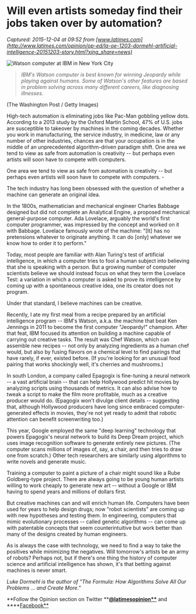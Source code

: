 # Will even artists someday find their jobs taken over by automation?

_Captured: 2015-12-04 at 09:52 from [www.latimes.com](http://www.latimes.com/opinion/op-ed/la-oe-1203-dormehl-artificial-intelligence-20151203-story.html?xing_share=news)_

![Watson computer at IBM in New York City](http://www.trbimg.com/img-565f848e/turbine/la-oe-1203-dormehl-artificial-intelligence-201-001/750/750x422)

> _IBM's Watson computer is best known for winning Jeopardy while playing against humans. Some of Watson's other features are based in problem solving across many different careers, like diagnosing illnesses._

(The Washington Post / Getty Images) 

High-tech automation is eliminating jobs like Pac-Man gobbling yellow dots. According to a 2013 study by the Oxford Martin School, 47% of U.S. jobs are susceptible to takeover by machines in the coming decades. Whether you work in manufacturing, the service industry, in medicine, law or any number of other industries, chances are that your occupation is in the middle of an unprecedented algorithm-driven paradigm shift. One area we tend to view as safe from automation is creativity -- but perhaps even artists will soon have to compete with computers.

One area we tend to view as safe from automation is creativity -- but perhaps even artists will soon have to compete with computers. - 

The tech industry has long been obsessed with the question of whether a machine can generate an original idea.

In the 1800s, mathematician and mechanical engineer Charles Babbage designed but did not complete an Analytical Engine, a proposed mechanical general-purpose computer. Ada Lovelace, arguably the world's first computer programmer, was impressed by the concept and worked on it with Babbage. Lovelace famously wrote of the machine: "[It] has no pretensions whatever to originate anything. It can do [only] whatever we know how to order it to perform."

Today, most people are familiar with Alan Turing's test of artificial intelligence, in which a computer tries to fool a human subject into believing that she is speaking with a person. But a growing number of computer scientists believe we should instead focus on what they term the Lovelace Test: a variation in which a computer is asked to prove its intelligence by coming up with a spontaneous creative idea, one its creator does not program.

Under that standard, I believe machines can be creative.

Recently, I ate my first meal from a recipe prepared by an artificial intelligence program -- IBM's Watson, a.k.a. the machine that beat Ken Jennings in 2011 to become the first computer "Jeopardy!" champion. After that feat, IBM focused its attention on building a machine capable of carrying out creative tasks. The result was Chef Watson, which can assemble new recipes -- not only by analyzing ingredients as a human chef would, but also by fusing flavors on a chemical level to find pairings that have rarely, if ever, existed before. (If you're looking for an unusual food pairing that works shockingly well, it's cherries and mushrooms.)

In south London, a company called Epagogix is fine-tuning a neural network -- a vast artificial brain -- that can help Hollywood predict hit movies by analyzing scripts using thousands of metrics. It can also advise how to tweak a script to make the film more profitable, much as a creative producer would do. (Epagogix won't divulge client details -- suggesting that, although Hollywood producers have long since embraced computer-generated effects in movies, they're not yet ready to admit that robotic attention can benefit screenwriting too.)

This year, Google employed the same "deep learning" technology that powers Epagogix's neural network to build its Deep Dream project, which uses image recognition software to generate entirely new pictures. (The computer scans millions of images of, say, a chair, and then tries to draw one from scratch.) Other tech researchers are similarly using algorithms to write novels and generate music.

Training a computer to paint a picture of a chair might sound like a Rube Goldberg-type project. There are always going to be young human artists willing to work cheaply to generate new art -- without a Google or IBM having to spend years and millions of dollars first.

But creative machines can and will enrich human life. Computers have been used for years to help design drugs; now "robot scientists" are coming up with new hypotheses and testing them. In engineering, computers that mimic evolutionary processes -- called genetic algorithms -- can come up with patentable concepts that seem counterintuitive but work better than many of the designs created by human engineers.

As is always the case with technology, we need to find a way to take the positives while minimizing the negatives. Will tomorrow's artists be an army of robots? Perhaps not, but if there's one thing the history of computer science and artificial intelligence has shown, it's that betting against machines is never smart.

_Luke Dormehl is the author of "The Formula: How Algorithms Solve All Our Problems … and Create More."_

**Follow the Opinion section on Twitter ****[@latimesopinion**](https://twitter.com/latimesopinion)** and ****[Facebook**](https://www.facebook.com/latimesopinion)
